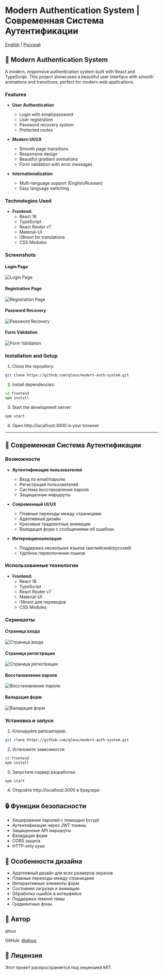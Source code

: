 # Modern Authentication System | Современная Система Аутентификации

[English](#english) | [Русский](#русский)

<a name="english"></a>
## 🌟 Modern Authentication System

A modern, responsive authentication system built with React and TypeScript. This project showcases a beautiful user interface with smooth animations and transitions, perfect for modern web applications.

### Features

- **User Authentication**
  - Login with email/password
  - User registration
  - Password recovery system
  - Protected routes

- **Modern UI/UX**
  - Smooth page transitions
  - Responsive design
  - Beautiful gradient animations
  - Form validation with error messages

- **Internationalization**
  - Multi-language support (English/Russian)
  - Easy language switching

### Technologies Used

- **Frontend:**
  - React 18
  - TypeScript
  - React Router v7
  - Material-UI
  - i18next for translations
  - CSS Modules

### Screenshots

#### Login Page
![Login Page](frontend/public/screenshots/login.png)

#### Registration Page
![Registration Page](frontend/public/screenshots/register.png)

#### Password Recovery
![Password Recovery](frontend/public/screenshots/forgot-password.png)

#### Form Validation
![Form Validation](frontend/public/screenshots/validation.png)

### Installation and Setup

1. Clone the repository:
```bash
git clone https://github.com/qloux/modern-auth-system.git
```

2. Install dependencies:
```bash
cd frontend
npm install
```

3. Start the development server:
```bash
npm start
```

4. Open http://localhost:3000 in your browser

---

<a name="русский"></a>
## 🌟 Современная Система Аутентификации

### Возможности

- **Аутентификация пользователей**
  - Вход по email/паролю
  - Регистрация пользователей
  - Система восстановления пароля
  - Защищенные маршруты

- **Современный UI/UX**
  - Плавные переходы между страницами
  - Адаптивный дизайн
  - Красивые градиентные анимации
  - Валидация форм с сообщениями об ошибках

- **Интернационализация**
  - Поддержка нескольких языков (английский/русский)
  - Удобное переключение языков

### Использованные технологии

- **Frontend:**
  - React 18
  - TypeScript
  - React Router v7
  - Material-UI
  - i18next для переводов
  - CSS Modules

### Скриншоты

#### Страница входа
![Страница входа](frontend/public/screenshots/login.png)

#### Страница регистрации
![Страница регистрации](frontend/public/screenshots/register.png)

#### Восстановление пароля
![Восстановление пароля](frontend/public/screenshots/forgot-password.png)

#### Валидация форм
![Валидация форм](frontend/public/screenshots/validation.png)

### Установка и запуск

1. Клонируйте репозиторий:
```bash
git clone https://github.com/qloux/modern-auth-system.git
```

2. Установите зависимости:
```bash
cd frontend
npm install
```

3. Запустите сервер разработки:
```bash
npm start
```

4. Откройте http://localhost:3000 в браузере

## 🔒 Функции безопасности
- Хеширование паролей с помощью bcrypt
- Аутентификация через JWT токены
- Защищенные API маршруты
- Валидация форм
- CORS защита
- HTTP-only куки

## 🎨 Особенности дизайна
- Адаптивный дизайн для всех размеров экранов
- Плавные переходы между страницами
- Интерактивные элементы форм
- Состояния загрузки и анимации
- Обработка ошибок в интерфейсе
- Поддержка темной темы
- Градиентные фоны

## 👤 Автор
qloux

GitHub: [@qloux](https://github.com/qloux)

## 📄 Лицензия
Этот проект распространяется под лицензией MIT.
